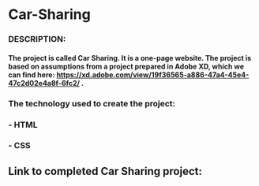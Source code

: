 # Car-Sharing
### DESCRIPTION:
#### The project is called Car Sharing. It is a one-page website. The project is based on assumptions from a project prepared in Adobe XD, which we can find here: https://xd.adobe.com/view/19f36565-a886-47a4-45e4-47c2d02e4a8f-6fc2/ . 

### The technology used to create the project:
### - HTML
### - CSS

## Link to completed Car Sharing project:
## 
